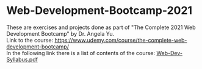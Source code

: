 # Web-Development-Bootcamp-2021
These are exercises and projects done as part of "The Complete 2021 Web Development Bootcamp" by Dr. Angela Yu. <br>
Link to the course: https://www.udemy.com/course/the-complete-web-development-bootcamp/<br>
In the following link there is a list of contents of the course: [Web-Dev-Syllabus.pdf](https://github.com/MartinLupa/Web-Development-Bootcamp-2021/files/6189651/Web-Dev-Syllabus.pdf)

